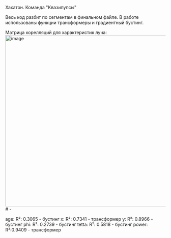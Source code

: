 Хахатон. Команда "Квазипупсы"

Весь код разбит по сегментам в финальном файле. В работе использованы функции трансформеры и градиентный бустинг.

Матрица корелляций для характеристик луча:
<img width="720" height="539" alt="image" src="https://github.com/user-attachments/assets/1ccc2bcc-e8dc-4044-8cfc-7046e603ce90" /># -


age: R²: 0.3065 - бустинг
x: R²: 0.7341 - трансформер
y: R²: 0.8966 - бустинг
phi: R²: 0.2739 - бустинг
tetta: R²: 0.5818 - бустинг
power: R²:0.9409 - трансформер

